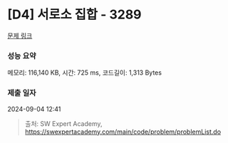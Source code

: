 # [D4] 서로소 집합 - 3289 

[문제 링크](https://swexpertacademy.com/main/code/problem/problemDetail.do?contestProbId=AWBJKA6qr2oDFAWr) 

### 성능 요약

메모리: 116,140 KB, 시간: 725 ms, 코드길이: 1,313 Bytes

### 제출 일자

2024-09-04 12:41



> 출처: SW Expert Academy, https://swexpertacademy.com/main/code/problem/problemList.do